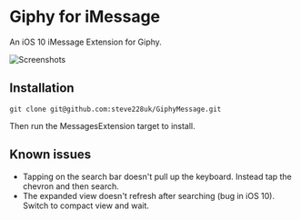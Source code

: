 # Giphy for iMessage
An iOS 10 iMessage Extension for Giphy.

![Screenshots](https://github.com/steve228uk/GiphyMessage/blob/master/Screenshots/screenshots.png)

## Installation

````
git clone git@github.com:steve228uk/GiphyMessage.git
````

Then run the MessagesExtension target to install.

## Known issues

- Tapping on the search bar doesn't pull up the keyboard. Instead tap the chevron and then search.
- The expanded view doesn't refresh after searching (bug in iOS 10). Switch to compact view and wait.
